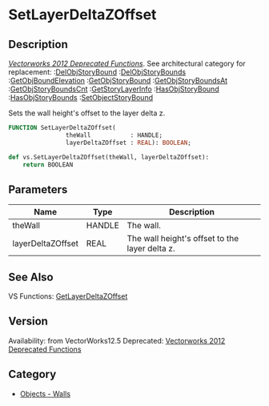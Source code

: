 # SetLayerDeltaZOffset

## Description
_[Vectorworks 2012 Deprecated Functions](../../Common/Versions/Vectorworks%202012.md)_. See architectural category for replacement:
:[DelObjStoryBound](DelObjStoryBound.md)
:[DelObjStoryBounds](DelObjStoryBounds.md)
:[GetObjBoundElevation](GetObjBoundElevation.md)
:[GetObjStoryBound](GetObjStoryBound.md)
:[GetObjStoryBoundsAt](GetObjStoryBoundsAt.md)
:[GetObjStoryBoundsCnt](GetObjStoryBoundsCnt.md)
:[GetStoryLayerInfo](GetStoryLayerInfo.md)
:[HasObjStoryBound](HasObjStoryBound.md)
:[HasObjStoryBounds](HasObjStoryBounds.md)
:[SetObjectStoryBound](SetObjectStoryBound.md)

Sets the wall height's offset to the layer delta z.

```pascal
FUNCTION SetLayerDeltaZOffset(
				theWall           : HANDLE;
				layerDeltaZOffset : REAL): BOOLEAN;
```

```python
def vs.SetLayerDeltaZOffset(theWall, layerDeltaZOffset):
    return BOOLEAN
```

## Parameters
|Name|Type|Description|
|---|---|---|
|theWall|HANDLE|The wall.|
|layerDeltaZOffset|REAL|The wall height's offset to the layer delta z.|

## See Also
VS Functions:
[GetLayerDeltaZOffset](GetLayerDeltaZOffset.md)

## Version
Availability: from VectorWorks12.5
Deprecated: [Vectorworks 2012 Deprecated Functions](../../Common/Versions/Vectorworks%202012.md)

## Category
* [Objects - Walls](../Categories/Objects%20-%20Walls.md)
